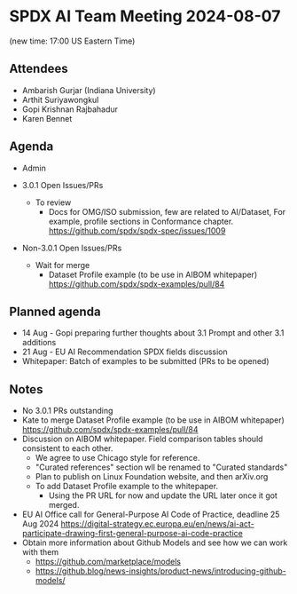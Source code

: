 # SPDX AI Team Meeting 2024-08-07 
(new time: 17:00 US Eastern Time)

## Attendees

- Ambarish Gurjar (Indiana University)
- Arthit Suriyawongkul
- Gopi Krishnan Rajbahadur
- Karen Bennet

## Agenda

- Admin

- 3.0.1 Open Issues/PRs
  - To review
    - Docs for OMG/ISO submission, few are related to AI/Dataset,
      For example, profile sections in Conformance chapter.    
      https://github.com/spdx/spdx-spec/issues/1009

- Non-3.0.1 Open Issues/PRs
  - Wait for merge
    - Dataset Profile example (to be use in AIBOM whitepaper)
      https://github.com/spdx/spdx-examples/pull/84

## Planned agenda

- 14 Aug - Gopi preparing further thoughts about 3.1 Prompt and other 3.1 additions
- 21 Aug - EU AI Recommendation SPDX fields discussion
- Whitepaper: Batch of examples to be submitted (PRs to be opened)

## Notes

- No 3.0.1 PRs outstanding
- Kate to merge Dataset Profile example (to be use in AIBOM whitepaper)
      https://github.com/spdx/spdx-examples/pull/84
- Discussion on AIBOM whitepaper. Field comparison tables should consistent to each other.
  - We agree to use Chicago style for reference.
  - "Curated references" section wll be renamed to "Curated standards"
  - Plan to publish on Linux Foundation website, and then arXiv.org
  - To add Dataset Profile example to the whitepaper.
    - Using the PR URL for now and update the URL later once it got merged.
- EU AI Office call for General-Purpose AI Code of Practice, deadline 25 Aug 2024
  https://digital-strategy.ec.europa.eu/en/news/ai-act-participate-drawing-first-general-purpose-ai-code-practice
- Obtain more information about Github Models and see how we can work with them
  - https://github.com/marketplace/models
  - https://github.blog/news-insights/product-news/introducing-github-models/

